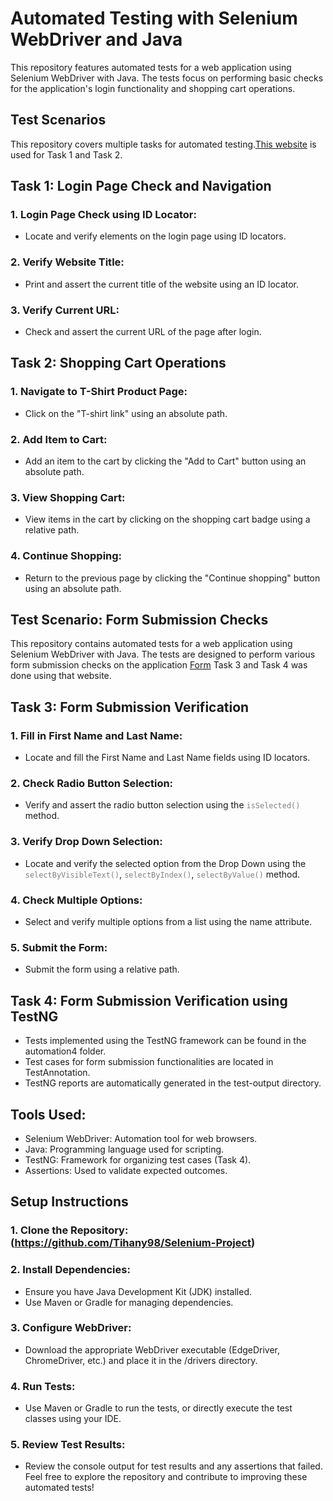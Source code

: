 # Automated Testing with Selenium WebDriver and Java
This repository features automated tests for a web application using Selenium WebDriver with Java. The tests focus on performing basic checks for the application's login functionality and shopping cart operations.
## Test Scenarios
This repository covers multiple tasks for automated testing.[This website](https://www.saucedemo.com/) is used for Task 1 and Task 2.
## Task 1: Login Page Check and Navigation
### 1. Login Page Check using ID Locator:
 - Locate and verify elements on the login page using ID locators.
### 2. Verify Website Title:
 -	Print and assert the current title of the website using an ID locator.
### 3. Verify Current URL:
 - Check and assert the current URL of the page after login.
## Task 2: Shopping Cart Operations
### 1. Navigate to T-Shirt Product Page:
 - Click on the "T-shirt link" using an absolute path.
### 2. Add Item to Cart:
 - Add an item to the cart by clicking the "Add to Cart" button using an absolute path.
### 3. View Shopping Cart:
 - View items in the cart by clicking on the shopping cart badge using a relative path.
### 4. Continue Shopping:
 - Return to the previous page by clicking the "Continue shopping" button using an absolute path.
## Test Scenario: Form Submission Checks
This repository contains automated tests for a web application using Selenium WebDriver with Java. The tests are designed to perform various form submission checks on the application [Form](https://trytestingthis.netlify.app/) Task 3 and Task 4  was done using that website.
## Task 3: Form Submission Verification
###  1. Fill in First Name and Last Name:
  - Locate and fill the First Name and Last Name fields using ID locators.
###  2. Check Radio Button Selection:
  - Verify and assert the radio button selection using the <code style="color : gray">isSelected()</code> method.
###  3. Verify Drop Down Selection:
  - Locate and verify the selected option from the Drop Down using the <code style="color : gray">selectByVisibleText()</code>, <code style="color : gray">selectByIndex()</code>, <code style="color : gray">selectByValue()</code> method.
###  4. Check Multiple Options:
  - Select and verify multiple options from a list using the name attribute.
###  5. Submit the Form:
  -	Submit the form using a relative path.
## Task 4: Form Submission Verification using TestNG
- Tests implemented using the TestNG framework can be found in the automation4 folder.
- Test cases for form submission functionalities are located in TestAnnotation.
- TestNG reports are automatically generated in the test-output directory.
## Tools Used: 
 - Selenium WebDriver: Automation tool for web browsers.
 -	Java: Programming language used for scripting.
 -	TestNG: Framework for organizing test cases (Task 4).
 - Assertions: Used to validate expected outcomes.
## Setup Instructions
 ### 1. Clone the Repository: (https://github.com/Tihany98/Selenium-Project) 
 ### 2.	Install Dependencies:
 -	Ensure you have Java Development Kit (JDK) installed.
 - Use Maven or Gradle for managing dependencies.
 ### 3. Configure WebDriver:
 - Download the appropriate WebDriver executable (EdgeDriver, ChromeDriver, etc.) and place it in the /drivers directory.
 ### 4. Run Tests:
 - Use Maven or Gradle to run the tests, or directly execute the test classes using your IDE.
 ### 5. Review Test Results:
 - Review the console output for test results and any assertions that failed.<br/>
Feel free to explore the repository and contribute to improving these automated tests!

